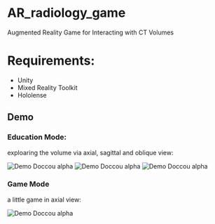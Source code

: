 # AR_radiology_game
Augmented Reality Game for Interacting with CT Volumes

# Requirements:
  - Unity 
  - Mixed Reality Toolkit
  - Hololense
  
## Demo 
### Education Mode:
exploaring the volume via axial, sagittal and oblique view:

![Demo Doccou alpha](https://media.giphy.com/media/MEEvgZ4SLFBctcDrz4/giphy.gif) 
![Demo Doccou alpha](https://media.giphy.com/media/m9WyZ6fP7twsdOVGSH/giphy.gif) 
![Demo Doccou alpha](https://media.giphy.com/media/PkS2AnbHfz4ypKmFQN/giphy.gif) 

###  Game Mode
a little game in axial view:

![Demo Doccou alpha](https://media.giphy.com/media/SvdaZ7KAWv1KiVkVLr/giphy.gif)
